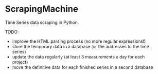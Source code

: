 ScrapingMachine
===============

Time Series data scraping in Python.

TODO:
  - improve the HTML parsing process (no more regular expressions!)
  - store the temporary data in a database (or the addresses to the time series)
  - update the data regularly (at least 3 measurements a day for each project)
  - move the definitive data for each finished series in a second database
